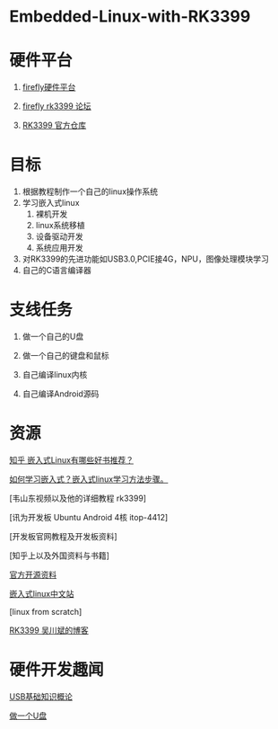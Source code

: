 # Embedded-Linux-with-RK3399
# 硬件平台
1. [firefly硬件平台](http://www.t-firefly.com/)

2. [firefly rk3399 论坛](http://dev.t-firefly.com/forum-209-1.html)

3. [RK3399 官方仓库](https://github.com/rockchip-linux)
# 目标
1. 根据教程制作一个自己的linux操作系统
2. 学习嵌入式linux
    1. 裸机开发
    2. linux系统移植
    3. 设备驱动开发
    4. 系统应用开发
3. 对RK3399的先进功能如USB3.0,PCIE接4G，NPU，图像处理模块学习
4. 自己的C语言编译器

# 支线任务
1. 做一个自己的U盘

2. 做一个自己的键盘和鼠标

3. 自己编译linux内核

4. 自己编译Android源码
# 资源

[知乎 嵌入式Linux有哪些好书推荐？](https://www.zhihu.com/question/21336174)

[如何学习嵌入式？嵌入式linux学习方法步骤。](https://www.zhihu.com/question/35102799)

[韦山东视频以及他的详细教程 rk3399]

[讯为开发板 Ubuntu Android 4核 itop-4412]

[开发板官网教程及开发板资料]

[知乎上以及外国资料与书籍]

[官方开源资料](http://opensource.rock-chips.com/wiki_Main_Page)

[嵌入式linux中文站](http://www.embeddedlinux.org.cn/)

[linux from scratch]

[RK3399 吴川斌的博客](https://www.mr-wu.cn/rockchip-rk3399-reference-design/)

# 硬件开发趣闻

[USB基础知识概论](www.crifan.com/files/doc/docbook/usb_basic/release/html/usb_basic.html#why_many_class)

[做一个U盘](http://bbs.mydigit.cn/thread.php?fid=18)
